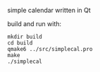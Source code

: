 simple calendar written in Qt

build and run with:
```
mkdir build
cd build
qmake6 ../src/simplecal.pro
make
./simplecal
```
